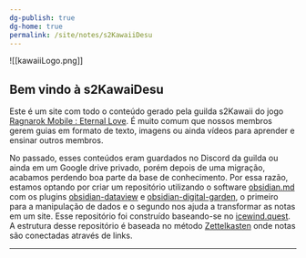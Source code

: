 ```yaml
---
dg-publish: true
dg-home: true
permalink: /site/notes/s2KawaiiDesu
---
```



![[kawaiiLogo.png]]
## Bem vindo à s2KawaiDesu

Este é um site com todo o conteúdo gerado pela guilda s2Kawaii do jogo [Ragnarok Mobile : Eternal Love](https://na.ragnaroketernallove.com). É muito comum que nossos membros gerem guias em formato de texto, imagens ou ainda vídeos para aprender e ensinar outros membros. 

No passado, esses conteúdos eram guardados no Discord da guilda ou ainda em um Google drive privado, porém depois de uma migração, acabamos perdendo boa parte da base de conhecimento. Por essa razão, estamos optando por criar um repositório utilizando o software [obsidian.md](https://obsidian.md) com os plugins [obsidian-dataview](https://blacksmithgu.github.io/obsidian-dataview/) e [obsidian-digital-garden](https://github.com/oleeskild/obsidian-digital-garden), o primeiro para a manipulação de dados e o segundo nos ajuda a transformar as notas em um site. Esse repositório foi construído baseando-se no [icewind.quest](https://icewind.quest). A estrutura desse repositório é baseada no método [Zettelkasten](https://zettelkasten.de) onde notas são conectadas através de links.

---
